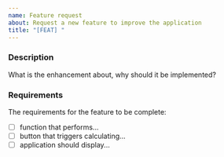 ```yaml
---
name: Feature request
about: Request a new feature to improve the application
title: "[FEAT] "
---
```


### Description
What is the enhancement about, why should it be implemented?

### Requirements
The requirements for the feature to be complete:
- [ ] function that performs...
- [ ] button that triggers calculating...
- [ ] application should display...
